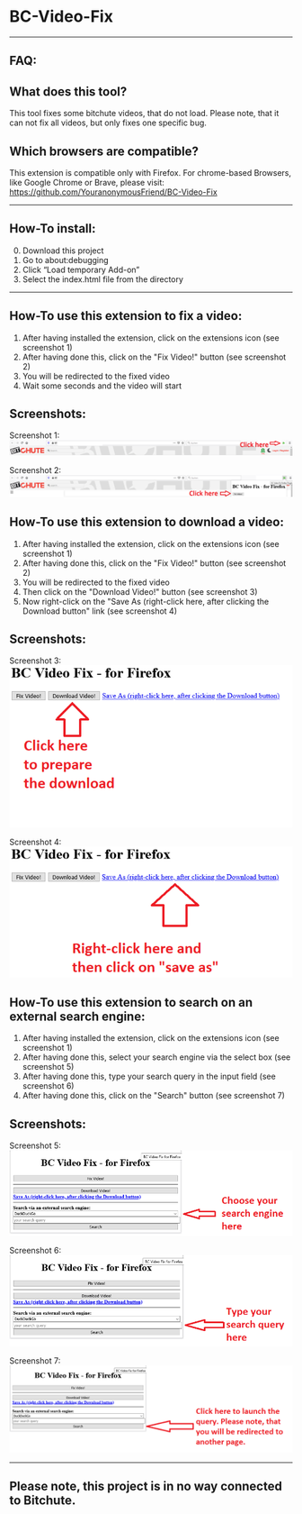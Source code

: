 # BC-Video-Fix

-----------------------------------------------------------------------------------------------------------------------------------------------------------

FAQ:
----

What does this tool?
--------------------
This tool fixes some bitchute videos, that do not load. Please note, that it can not fix all videos, but only fixes one specific bug.

Which browsers are compatible?
------------------------------
This extension is compatible only with Firefox. For chrome-based Browsers, like Google Chrome or Brave, please visit: https://github.com/YouranonymousFriend/BC-Video-Fix

-----------------------------------------------------------------------------------------------------------------------------------------------------------

How-To install:
---------------
0. Download this project
1. Go to about:debugging
2. Click “Load temporary Add-on”
4. Select the index.html file from the directory

-----------------------------------------------------------------------------------------------------------------------------------------------------------

How-To use this extension to fix a video:
-----------------------------------------

1. After having installed the extension, click on the extensions icon (see screenshot 1)
2. After having done this, click on the "Fix Video!" button (see screenshot 2)
4. You will be redirected to the fixed video
5. Wait some seconds and the video will start

Screenshots:
------------

Screenshot 1:
<img src="https://github.com/YouranonymousFriend/Bc-Video-Fix-FF/blob/master/doc/img/01.png" />

Screenshot 2:
<img src="https://github.com/YouranonymousFriend/Bc-Video-Fix-FF/blob/master/doc/img/02.png" />


How-To use this extension to download a video:
----------------------------------------------

1. After having installed the extension, click on the extensions icon (see screenshot 1)
2. After having done this, click on the "Fix Video!" button (see screenshot 2)
4. You will be redirected to the fixed video
5. Then click on the "Download Video!" button (see screenshot 3)
6. Now right-click on the "Save As (right-click here, after clicking the Download button" link (see screenshot 4)

Screenshots:
------------

Screenshot 3:<br>
<img src="https://github.com/YouranonymousFriend/Bc-Video-Fix-FF/blob/master/doc/img/03.png" />

Screenshot 4:<br>
<img src="https://github.com/YouranonymousFriend/Bc-Video-Fix-FF/blob/master/doc/img/04.png" />

How-To use this extension to search on an external search engine:
-----------------------------------------------------------------

1. After having installed the extension, click on the extensions icon (see screenshot 1)
2. After having done this, select your search engine via the select box (see screenshot 5)
3. After having done this, type your search query in the input field (see screenshot 6)
4. After having done this, click on the "Search" button (see screenshot 7)

Screenshots:
------------

Screenshot 5:<br>
<img src="https://github.com/YouranonymousFriend/BC-Video-Fix-FF/blob/master/doc/img/05.png" />

Screenshot 6:<br>
<img src="https://github.com/YouranonymousFriend/BC-Video-Fix-FF/blob/master/doc/img/06.png" />

Screenshot 7:<br>
<img src="https://github.com/YouranonymousFriend/BC-Video-Fix-FF/blob/master/doc/img/07.png" />

------------------------------------------------------------------------------------------------------------------------------------------------------------

Please note, this project is in no way connected to Bitchute.
-------------------------------------------------------------

